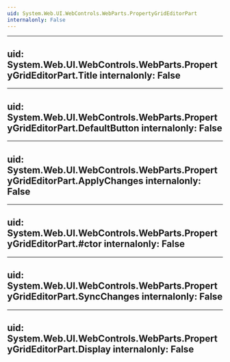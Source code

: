 ```yaml
---
uid: System.Web.UI.WebControls.WebParts.PropertyGridEditorPart
internalonly: False
---
```


---
uid: System.Web.UI.WebControls.WebParts.PropertyGridEditorPart.Title
internalonly: False
---

---
uid: System.Web.UI.WebControls.WebParts.PropertyGridEditorPart.DefaultButton
internalonly: False
---

---
uid: System.Web.UI.WebControls.WebParts.PropertyGridEditorPart.ApplyChanges
internalonly: False
---

---
uid: System.Web.UI.WebControls.WebParts.PropertyGridEditorPart.#ctor
internalonly: False
---

---
uid: System.Web.UI.WebControls.WebParts.PropertyGridEditorPart.SyncChanges
internalonly: False
---

---
uid: System.Web.UI.WebControls.WebParts.PropertyGridEditorPart.Display
internalonly: False
---
